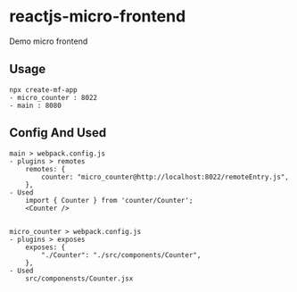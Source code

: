 # reactjs-micro-frontend
Demo micro frontend

## Usage

```
npx create-mf-app
- micro_counter : 8022
- main : 8080

```



## Config And Used

```
main > webpack.config.js
- plugins > remotes
    remotes: {
        counter: "micro_counter@http://localhost:8022/remoteEntry.js",
    },
- Used
    import { Counter } from 'counter/Counter';
    <Counter />


micro_counter > webpack.config.js
- plugins > exposes
    exposes: {
        "./Counter": "./src/components/Counter",
    },
- Used
    src/componensts/Counter.jsx

```
